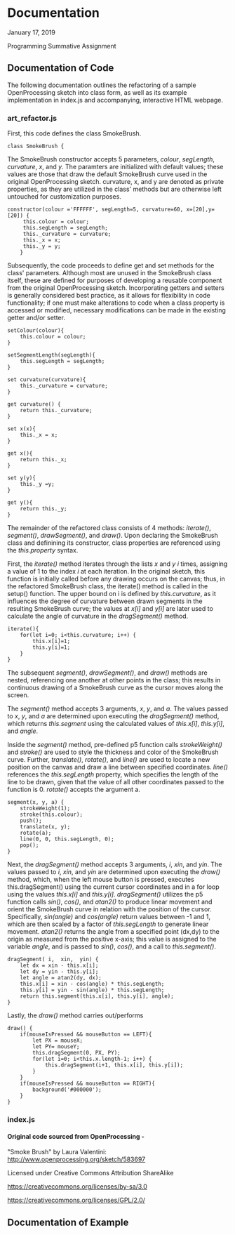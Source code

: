 # Documentation
January 17, 2019

Programming Summative Assignment

## Documentation of Code

The following documentation outlines the refactoring of a sample OpenProcessing sketch into class form, as well as its example implementation in index.js and accompanying, interactive HTML webpage.

### art_refactor.js
First, this code defines the class SmokeBrush. 

    class SmokeBrush {

The SmokeBrush constructor accepts 5 parameters, *colour*, *segLength*, *curvature*, *x*, and *y*. The paramters are initialized with default values; these values are those that draw the default SmokeBrush curve used in the original OpenProcessing sketch. curvature, x, and y are denoted as private properties, as they are utilized in the class' methods but are otherwise left untouched for customization purposes.

    constructor(colour ='FFFFFF', segLength=5, curvature=60, x=[20],y=[20]) {
         this.colour = colour;
         this.segLength = segLength; 
         this._curvature = curvature;
         this._x = x;
         this._y = y;	
        }
        
Subsequently, the code proceeds to define get and set methods for the class' parameters. Although most are unused in the SmokeBrush class itself, these are defined for purposes of developing a reusable component from the original OpenProcessing sketch. Incorporating getters and setters is generally considered best practice, as it allows for flexibility in code functionality; if one must make alterations to code when a class property is accessed or modified, necessary modifications can be made in the existing getter and/or setter. 

    setColour(colour){
        this.colour = colour;
    }

    setSegmentLength(segLength){
        this.segLength = segLength;    
    }

    set curvature(curvature){
        this._curvature = curvature;
    }

    get curvature() {
        return this._curvature;
    }

    set x(x){
        this._x = x;
    }

    get x(){
        return this._x;
    }

    set y(y){
        this._y =y;
    }

    get y(){
        return this._y;
    }

The remainder of the refactored class consists of 4 methods: *iterate()*, *segment()*, *drawSegment()*, and *draw()*. Upon declaring the SmokeBrush class and definining its constructor, class properties are referenced using the *this.property* syntax.

First, the *iterate()* method iterates through the lists *x* and *y* *i* times, assigning a value of 1 to the index *i* at each iteration. In the original sketch, this function is initially called before any drawing occurs on the canvas; thus, in the refactored SmokeBrush class, the iterate() method is called in the setup() function. The upper bound on i is defined by *this.curvature*, as it influences the degree of curvature between drawn segments in the resulting SmokeBrush curve; the values at *x[i]* and *y[i]* are later used to calculate the angle of curvature in the *dragSegment()* method.

    iterate(){
        for(let i=0; i<this.curvature; i++) {
            this.x[i]=1;
            this.y[i]=1;
        }  
    }
    
The subsequent *segment()*, *drawSegment()*, and *draw()* methods are nested, referencing one another at other points in the class; this results in continuous drawing of a SmokeBrush curve as the cursor moves along the screen.

The *segment()* method accepts 3 arguments, *x*, *y*, and *a*. The values passed to *x*, *y*, and *a* are determined upon executing the *dragSegment()* method, which returns *this.segment* using the calculated values of *this.x[i]*, *this.y[i]*, and *angle*.

Inside the *segment()* method, pre-defined p5 function calls *strokeWeight()* and *stroke()* are used to style the thickness and color of the SmokeBrush curve. Further, *translate()*, *rotate()*, and *line()* are used to locate a new position on the canvas and draw a line between specified coordinates. *line()* references the *this.segLength* property, which specifies the length of the line to be drawn, given that the value of all other coordinates passed to the function is 0. *rotate()* accepts the argument a.

    segment(x, y, a) {
        strokeWeight(1);
        stroke(this.colour);
        push();
        translate(x, y);
        rotate(a);
        line(0, 0, this.segLength, 0);
        pop();
    }

Next, the *dragSegment()* method accepts 3 arguments, *i*, *xin*, and *yin*. The values passed to *i*, *xin*, and *yin* are determined upon executing the *draw()* method, which, when the left mouse button is pressed, executes this.dragSegment() using the current cursor coordinates and in a for loop using the values *this.x[i]* and *this.y[i]*. *dragSegment()* utilizes the p5 function calls *sin()*, *cos()*, and *atan2()* to produce linear movement and orient the SmokeBrush curve in relation with the position of the cursor. Specifically, *sin(angle)* and *cos(angle)* return values between -1 and 1, which are then scaled by a factor of *this.segLength* to generate linear movement. *atan2()* returns the angle from a specified point (dx,dy) to the origin as measured from the positive x-axis; this value is assigned to the variable *angle*, and is passed to *sin()*, *cos()*, and a call to *this.segment()*.

    dragSegment( i,  xin,  yin) { 
        let dx = xin - this.x[i];
        let dy = yin - this.y[i];
        let angle = atan2(dy, dx);  
        this.x[i] = xin - cos(angle) * this.segLength;
        this.y[i] = yin - sin(angle) * this.segLength;
        return this.segment(this.x[i], this.y[i], angle);
    }

Lastly, the *draw()* method carries out/performs

    draw() {
        if(mouseIsPressed && mouseButton == LEFT){
            let PX = mouseX;
            let PY= mouseY;
            this.dragSegment(0, PX, PY);
            for(let i=0; i<this.x.length-1; i++) {
                this.dragSegment(i+1, this.x[i], this.y[i]);
            }
        }
        if(mouseIsPressed && mouseButton == RIGHT){
            background('#000000');  
        }   
    }

### index.js

#### Original code sourced from OpenProcessing -

"Smoke Brush" by Laura Valentini: http://www.openprocessing.org/sketch/583697

Licensed under Creative Commons Attribution ShareAlike

https://creativecommons.org/licenses/by-sa/3.0

https://creativecommons.org/licenses/GPL/2.0/

## Documentation of Example

